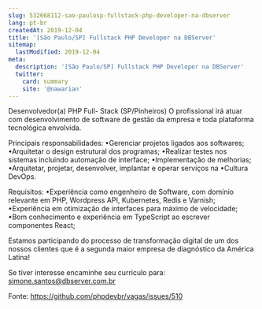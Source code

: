 ```yaml
---
slug: 532668112-sao-paulosp-fullstack-php-developer-na-dbserver
lang: pt-br
createdAt: 2019-12-04
title: '[São Paulo/SP] Fullstack PHP Developer na DBServer'
sitemap:
  lastModified: 2019-12-04
meta:
  description: '[São Paulo/SP] Fullstack PHP Developer na DBServer'
  twitter:
    card: summary
    site: '@nawarian'
---
```


Desenvolvedor(a) PHP Full- Stack (SP/Pinheiros)
O profissional irá atuar com desenvolvimento de software de gestão da empresa e toda plataforma tecnológica envolvida.

Principais responsabilidades: 
•Gerenciar projetos ligados aos softwares;
•Arquitetar o design estrutural dos programas;
•Realizar testes nos sistemas incluindo automação de interface;
•Implementação de melhorias;
•Arquitetar, projetar, desenvolver, implantar e operar serviços na
•Cultura DevOps.

Requisitos:
•Experiência como engenheiro de Software, com domínio relevante em PHP, Wordpress API, Kubernetes, Redis e Varnish;
•Experiência em otimização de interfaces para máximo de velocidade;
•Bom conhecimento e experiência em TypeScript ao escrever componentes React;

Estamos participando do processo de transformação digital de um dos nossos clientes que é a segunda maior empresa de diagnóstico da América Latina! 

Se tiver interesse encaminhe seu currículo para: simone.santos@dbserver.com.br

Fonte: https://github.com/phpdevbr/vagas/issues/510